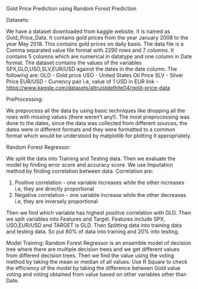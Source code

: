 Gold Price Prediction using Random Forest Prediction

Datasets:

 We have a dataset downloaded from kaggle website. It is named as Gold_Price_Data. It contains gold prices from the year January 2008 to the year May 2018. This contains gold prices on daily basis. The data file is a Comma separated value file format with 2290 rows and 7 columns. It contains 5 columns which are numerical in datatype and one column in Date format. The dataset contains the values of the variables SPX,GLD,USO,SLV,EUR/USD against the dates in the date column. The following are:
 GLD - Gold price 
 USO - United States Oil Price
 SLV - Silver Price
 EUR/USD - Currency pair i.e, value of 1 USD in EUR
 link - https://www.kaggle.com/datasets/altruistdelhite04/gold-price-data

PreProcessing:

We preprocess all the data by using basic techniques like dropping all the rows with missing values (there weren’t any!). The most preprocessing was done to the dates, since the data was collected from different sources, the dates were in different formats and they were formatted to a common format which would be understood by matplotlib for plotting it appropriately.

Random Forest Regressor:

We split the data into Training and Testing data. Then we evaluate the model by finding error score and accuracy score. We use Imputation method by finding correlation between data. Correlation are:
1. Positive correlation - one variable increases while the other increases i.e, they are directly proportional
2. Negative correlation - one variable increase while the other decreases i.e, they are inversely proportional

Then we find which variable has highest positive correlation with GLD. Then we split variables into Features and Target. Features include SPX, USO,EUR/USD and TARGET is GLD. Then Splitting data into training data and testing data. So put 80% of data into training and 20% into testing.

Model Training: 
Random Forest Regressor is an ensemble model of decision tree where there are multiple decision trees and we get different values from different decision trees. Then we find the value using the voting method by taking the mean or median of all values. Use R Square to check the efficiency of the model by taking the difference between Gold value voting and voting obtained from value based on other variables other than Date.
